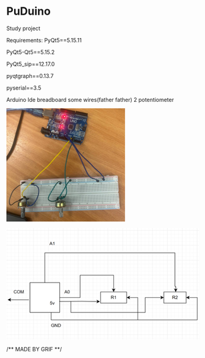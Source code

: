 # PuDuino
Study project

Requirements:
PyQt5==5.15.11 

PyQt5-Qt5==5.15.2

PyQt5_sip==12.17.0

pyqtgraph==0.13.7

pyserial==3.5

Arduino Ide
breadboard
some wires(father father)
2 potentiometer




![Иллюстрация к проекту](https://github.com/heavymetalfan1123/PuDuino/raw/main/ard.png)

![Иллюстрация к проекту](https://github.com/heavymetalfan1123/PuDuino/raw/main/scheme.png)

/** MADE BY GRIF **/
